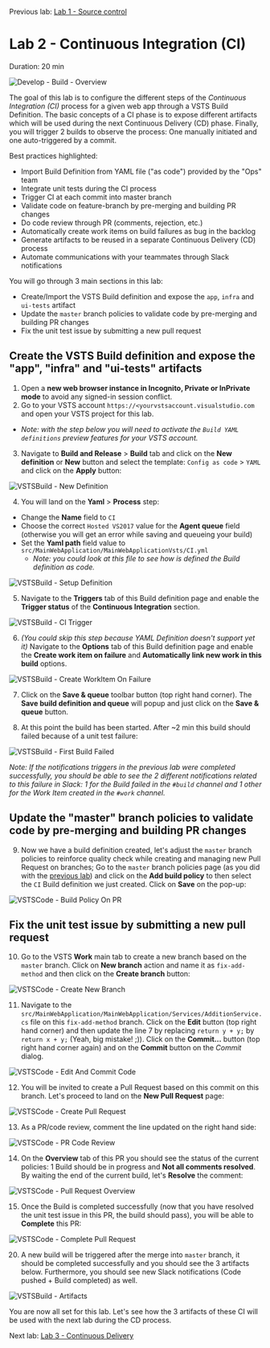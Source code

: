 Previous lab: [Lab 1 - Source control](../Lab%201%20-%20Source%20control/README.md)

# Lab 2 - Continuous Integration (CI)

Duration: 20 min

![Develop - Build - Overview](./imgs/Develop-Build-Overview.PNG)

The goal of this lab is to configure the different steps of the *Continuous Integration (CI)* process for a given web app through a VSTS Build Definition. The basic concepts of a CI phase is to expose different artifacts which will be used during the next Continuous Delivery (CD) phase. Finally, you will trigger 2 builds to observe the process: One manually initiated and one auto-triggered by a commit. 

Best practices highlighted:

- Import Build Definition from YAML file ("as code") provided by the "Ops" team
- Integrate unit tests during the CI process
- Trigger CI at each commit into master branch
- Validate code on feature-branch by pre-merging and building PR changes
- Do code review through PR (comments, rejection, etc.)
- Automatically create work items on build failures as bug in the backlog
- Generate artifacts to be reused in a separate Continuous Delivery (CD) process
- Automate communications with your teammates through Slack notifications

You will go through 3 main sections in this lab:

- Create/Import the VSTS Build definition and expose the `app`, `infra` and `ui-tests` artifact
- Update the `master` branch policies to validate code by pre-merging and building PR changes
- Fix the unit test issue by submitting a new pull request

## Create the VSTS Build definition and expose the "app", "infra" and "ui-tests" artifacts

1. Open a **new web browser instance in Incognito, Private or InPrivate mode** to avoid any signed-in session conflict.
2. Go to your VSTS account `https://<yourvstsaccount.visualstudio.com` and open your VSTS project for this lab.
  - *Note: with the step below you will need to activate the `Build YAML definitions` preview features for your VSTS account.*
3. Navigate to **Build and Release** > **Build** tab and click on the **New definition** or **New** button and select the template: `Config as code` > `YAML` and click on the **Apply** button:

![VSTSBuild - New Definition](./imgs/VSTSBuild-NewDefinition.PNG)

4. You will land on the **Yaml** > **Process** step:
  - Change the **Name** field to `CI`
  - Choose the correct `Hosted VS2017` value for the **Agent queue** field (otherwise you will get an error while saving and queueing your build)
  - Set the **Yaml path** field value to `src/MainWebApplication/MainWebApplicationVsts/CI.yml`
    - *Note: you could look at this file to see how is defined the Build definition as code.*

![VSTSBuild - Setup Definition](./imgs/VSTSBuild-SetupDefinition.PNG)

5. Navigate to the **Triggers** tab of this Build definition page and enable the **Trigger status** of the **Continuous Integration** section.

![VSTSBuild - CI Trigger](./imgs/VSTSBuild-CITrigger.PNG)

6. *(You could skip this step because YAML Definition doesn't support yet it)* Navigate to the **Options** tab of this Build definition page and enable the **Create work item on failure** and **Automatically link new work in this build** options.

![VSTSBuild - Create WorkItem On Failure](./imgs/VSTSBuild-CreateWorkItemOnFailure.PNG)

7. Click on the **Save & queue** toolbar button (top right hand corner). The **Save build definition and queue** will popup and just click on the **Save & queue** button.

8. At this point the build has been started. After ~2 min this build should failed because of a unit test failure:

![VSTSBuild - First Build Failed](./imgs/VSTSBuild-FirstBuildFailed.PNG)

*Note: If the notifications triggers in the previous lab were completed successfully, you should be able to see the 2 different notifications related to this failure in Slack: 1 for the Build failed in the `#build` channel and 1 other for the Work Item created in the `#work` channel.*

## Update the "master" branch policies to validate code by pre-merging and building PR changes

9. Now we have a build definition created, let's adjust the `master` branch policies to reinforce quality check while creating and managing new Pull Request on branches; Go to the `master` branch policies page (as you did with the [previous lab](../Lab%201%20-%20Source%20control/README.md)) and click on the **Add build policy** to then select the `CI` Build definition we just created. Click on **Save** on the pop-up:

![VSTSCode - Build Policy On PR](./imgs/VSTSCode-BuildPolicyOnPR.PNG)

## Fix the unit test issue by submitting a new pull request

10. Go to the VSTS **Work** main tab to create a new branch based on the `master` branch. Click on **New branch** action and name it as `fix-add-method` and then click on the **Create branch** button:

![VSTSCode  - Create New Branch](./imgs/VSTSCode-CreateNewBranch.PNG)

11. Navigate to the `src/MainWebApplication/MainWebApplication/Services/AdditionService.cs` file on this `fix-add-method` branch. Click on the **Edit** button (top right hand corner) and then update the line 7 by replacing `return y + y;` by `return x + y;` (Yeah, big mistake! ;)). Click on the **Commit...** button (top right hand corner again) and on the **Commit** button on the *Commit* dialog.

![VSTSCode - Edit And Commit Code](./imgs/VSTSCode-EditAndCommitCode.PNG)

12. You will be invited to create a Pull Request based on this commit on this branch. Let's proceed to land on the **New Pull Request** page:

![VSTSCode - Create Pull Request](./imgs/VSTSCode-CreatePullRequest.PNG)

13. As a PR/code review, comment the line updated on the right hand side:

![VSTSCode - PR Code Review](./imgs/VSTSCode-PRCodeReview.PNG)

14. On the **Overview** tab of this PR you should see the status of the current policies: 1 Build should be in progress and **Not all comments resolved**. By waiting the end of the current build, let's **Resolve** the comment:

![VSTSCode - Pull Request Overview](./imgs/VSTSCode-PullRequestOverview.PNG)

15. Once the Build is completed successfully (now that you have resolved the unit test issue in this PR, the build should pass), you will be able to **Complete** this PR:

![VSTSCode - Complete Pull Request](./imgs/VSTSCode-CompletePullRequest.PNG)

20. A new build will be triggered after the merge into `master` branch, it should be completed successfully and you should see the 3 artifacts below. Furthermore, you should see new Slack notifications (Code pushed + Build completed) as well.

![VSTSBuild - Artifacts](./imgs/VSTSBuild-Artifacts.PNG)

You are now all set for this lab. Let's see how the 3 artifacts of these CI will be used with the next lab during the CD process.

Next lab: [Lab 3 - Continuous Delivery](../Lab%203%20-%20Continuous%20Delivery/README.md)